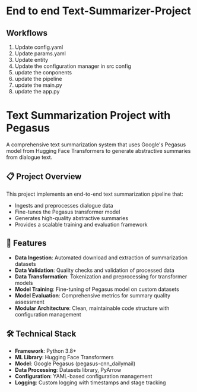 # End to end Text-Summarizer-Project

## Workflows

1. Update config.yaml
2. Update params.yaml
3. Update entity
4. Update the configuration manager in src config
5. update the conponents
6. update the pipeline
7. update the main.py
8. update the app.py


# Text Summarization Project with Pegasus

A comprehensive text summarization system that uses Google's Pegasus model from Hugging Face Transformers to generate abstractive summaries from dialogue text.

## 📋 Project Overview

This project implements an end-to-end text summarization pipeline that:
- Ingests and preprocesses dialogue data
- Fine-tunes the Pegasus transformer model
- Generates high-quality abstractive summaries
- Provides a scalable training and evaluation framework

## 🚀 Features

- **Data Ingestion**: Automated download and extraction of summarization datasets
- **Data Validation**: Quality checks and validation of processed data
- **Data Transformation**: Tokenization and preprocessing for transformer models
- **Model Training**: Fine-tuning of Pegasus model on custom datasets
- **Model Evaluation**: Comprehensive metrics for summary quality assessment
- **Modular Architecture**: Clean, maintainable code structure with configuration management

## 🛠️ Technical Stack

- **Framework**: Python 3.8+
- **ML Library**: Hugging Face Transformers
- **Model**: Google Pegasus (pegasus-cnn_dailymail)
- **Data Processing**: Datasets library, PyArrow
- **Configuration**: YAML-based configuration management
- **Logging**: Custom logging with timestamps and stage tracking


